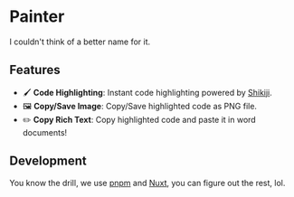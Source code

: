 # Painter

I couldn't think of a better name for it.

## Features

- 🖌️ **Code Highlighting**: Instant code highlighting powered by [Shikiji](https://shikiji.netlify.app/).
- 🖼️ **Copy/Save Image**: Copy/Save highlighted code as PNG file.
- ✏️ **Copy Rich Text**: Copy highlighted code and paste it in word documents!

## Development

You know the drill, we use [pnpm](https://pnpm.io/) and [Nuxt](https://nuxt.com/), you can figure out the rest, lol.


